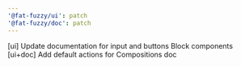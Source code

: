 ```yaml
---
'@fat-fuzzy/ui': patch
'@fat-fuzzy/doc': patch
---
```


[ui] Update documentation for input and buttons Block components
[ui+doc] Add default actions for Compositions doc
